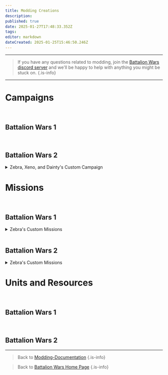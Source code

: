```yaml
---
title: Modding Creations
description: 
published: true
date: 2025-01-27T17:48:33.352Z
tags: 
editor: markdown
dateCreated: 2025-01-25T15:46:50.246Z
---
```


---

> If you have any questions related to modding, join the [Battalion Wars discord server](https://discord.gg/aPvrTsDARJ)  and we'll be happy to help with anything you might be stuck on.
{.is-info}

---

# Campaigns

<br>

## Battalion Wars 1











































<br>

## Battalion Wars 2

<details>
<summary>Zebra, Xeno, and Dainty's Custom Campaign</summary>

Hello, this is our 1st custom mission with 3 different modes. You have **Normal**, **Hardcore**, and **Nightmare**. 
  
If you would like to see gameplay of the normal mode version, you can do so by watching it [here](https://www.youtube.com/watch?v=PJikiyxagp8&t=0s)
  
| Mission | Thumbnail |
|---|---|
| [Released - 3 Difficulty Modes ](https://discord.com/channels/188322587116306433/1300316541488857169) | ![screenshot_2025-01-06_221810.png](/screenshot_2025-01-06_221810.png) | 
  
</details>

# Missions

<br>

## Battalion Wars 1

<details>
<summary>Zebra's Custom Missions</summary>
  
[C1 - Combat Patrol](link_to_your_custom_mission)
  
[C1 - Plan of Attack](link_to_your_custom_mission)
  
[C2 - Gunships of the Desert](link_to_your_custom_mission)  
  
[C3 - XDay](link_to_your_custom_mission) 
  
</details>



<br>

## Battalion Wars 2

<details>
<summary>Zebra's Custom Missions</summary>
  
[SP 2.1 - Line in the Sand](link_to_your_custom_mission)
  
[SP 2.2 - Wings of the Gunship](link_to_your_custom_mission)
  
[SP 2.3 - Enemies Undone](link_to_your_custom_mission)  
  
</details>



# Units and Resources

<br>

## Battalion Wars 1













<br>

## Battalion Wars 2






---
> Back to [Modding-Documentation](/en/home/Modding-Documentation)
{.is-info}

> Back to [Battalion Wars Home Page](/en/home)
{.is-info}